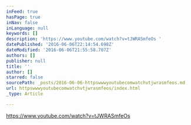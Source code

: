 ```yaml
---
inFeed: true
hasPage: true
inNav: false
inLanguage: null
keywords: []
description: 'https://www.youtube.com/watch?v=tJWRASmfeOs '
datePublished: '2016-06-06T22:14:54.698Z'
dateModified: '2016-06-06T21:55:58.707Z'
authors: []
publisher: null
title: ''
author: []
starred: false
sourcePath: _posts/2016-06-06-httpswwwyoutubecomwatchvtjwrasmfeos.md
url: httpswwwyoutubecomwatchvtjwrasmfeos/index.html
_type: Article

---
```

https://www.youtube.com/watch?v=tJWRASmfeOs